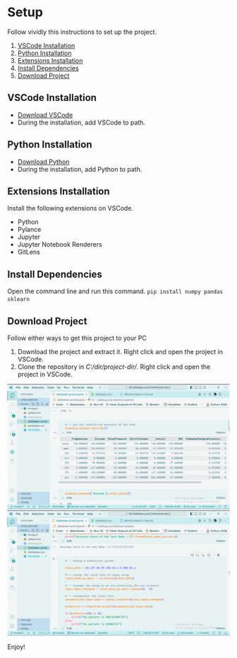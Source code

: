 # Setup

Follow vividly this instructions to set up  the project.

1. [VSCode Installation](#vscode-installation)
1. [Python Installation](#python-installation)
1. [Extensions Installation](#extensions-installation)
1. [Install Dependencies](#install-dependencies)
1. [Download Project](#download-project)

## VSCode Installation

- [Download VSCode](https://code.visualstudio.com/download)
- During the installation, add VSCode to path.

## Python Installation

- [Download Python](https://www.python.org/downloads/)
- During the installation, add Python to path.

## Extensions Installation

Install the following extensions on VSCode.

- Python
- Pylance
- Jupyter
- Jupyter Notebook Renderers
- GitLens

## Install Dependencies

Open the command line and run this command.
`pip install numpy pandas sklearn`

## Download Project

Follow either ways to get this project to your PC

1. Download the project and extract it. Right click and open the project in VSCode.
1. Clone the repository in *C:/dir/project-dir/*. Right click and open the project in VSCode.

![Project Image](./images/dbts-1.png)
![Project Image](./images/dbts-2.png)

Enjoy!
